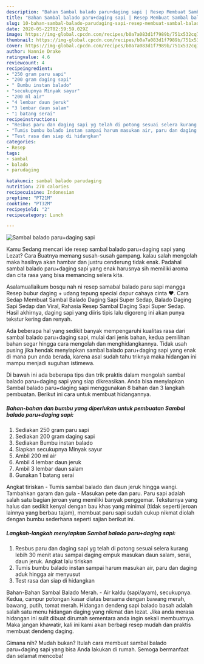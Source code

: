 ```yaml
---
description: "Bahan Sambal balado paru+daging sapi | Resep Membuat Sambal balado paru+daging sapi Yang Bikin Ngiler"
title: "Bahan Sambal balado paru+daging sapi | Resep Membuat Sambal balado paru+daging sapi Yang Bikin Ngiler"
slug: 10-bahan-sambal-balado-parudaging-sapi-resep-membuat-sambal-balado-parudaging-sapi-yang-bikin-ngiler
date: 2020-05-22T02:59:59.029Z
image: https://img-global.cpcdn.com/recipes/b0a7a083d1f7989b/751x532cq70/sambal-balado-parudaging-sapi-foto-resep-utama.jpg
thumbnail: https://img-global.cpcdn.com/recipes/b0a7a083d1f7989b/751x532cq70/sambal-balado-parudaging-sapi-foto-resep-utama.jpg
cover: https://img-global.cpcdn.com/recipes/b0a7a083d1f7989b/751x532cq70/sambal-balado-parudaging-sapi-foto-resep-utama.jpg
author: Nannie Drake
ratingvalue: 4.6
reviewcount: 4
recipeingredient:
- "250 gram paru sapi"
- "200 gram daging sapi"
- " Bumbu instan balado"
- "secukupnya Minyak sayur"
- "200 ml air"
- "4 lembar daun jeruk"
- "3 lembar daun salam"
- "1 batang serai"
recipeinstructions:
- "Resbus paru dan daging sapi yg telah di potong sesuai selera kurang lebih 30 menit atau sampai daging empuk masukan daun salam, serai, daun jeruk. Angkat lalu tiriskan"
- "Tumis bumbu balado instan sampai harum masukan air, paru dan daging aduk hingga air menyusut"
- "Test rasa dan siap di hidangkan"
categories:
- Resep
tags:
- sambal
- balado
- parudaging

katakunci: sambal balado parudaging 
nutrition: 270 calories
recipecuisine: Indonesian
preptime: "PT21M"
cooktime: "PT32M"
recipeyield: "2"
recipecategory: Lunch

---
```



![Sambal balado paru+daging sapi](https://img-global.cpcdn.com/recipes/b0a7a083d1f7989b/751x532cq70/sambal-balado-parudaging-sapi-foto-resep-utama.jpg)

Kamu Sedang mencari ide resep sambal balado paru+daging sapi yang Lezat? Cara Buatnya memang susah-susah gampang. kalau salah mengolah maka hasilnya akan hambar dan justru cenderung tidak enak. Padahal sambal balado paru+daging sapi yang enak harusnya sih memiliki aroma dan cita rasa yang bisa memancing selera kita.

Asalamuallaikum bosqu nah ni resep samabal balado paru sapi mangga Resep bubur daging + udang tepung special dapur cahaya cinta ❤. Cara Sedap Membuat Sambal Balado Daging Sapi Super Sedap, Balado Daging Sapi Sedap dan Viral, Rahasia Resep Sambal Daging Sapi Super Sedap. Hasil akhirnya, daging sapi yang diiris tipis lalu digoreng ini akan punya tekstur kering dan renyah.

Ada beberapa hal yang sedikit banyak mempengaruhi kualitas rasa dari sambal balado paru+daging sapi, mulai dari jenis bahan, kedua pemilihan bahan segar hingga cara mengolah dan menghidangkannya. Tidak usah pusing jika hendak menyiapkan sambal balado paru+daging sapi yang enak di mana pun anda berada, karena asal sudah tahu triknya maka hidangan ini mampu menjadi suguhan istimewa.


Di bawah ini ada beberapa tips dan trik praktis dalam mengolah sambal balado paru+daging sapi yang siap dikreasikan. Anda bisa menyiapkan Sambal balado paru+daging sapi menggunakan 8 bahan dan 3 langkah pembuatan. Berikut ini cara untuk membuat hidangannya.

<!--inarticleads1-->

##### Bahan-bahan dan bumbu yang diperlukan untuk pembuatan Sambal balado paru+daging sapi:

1. Sediakan 250 gram paru sapi
1. Sediakan 200 gram daging sapi
1. Sediakan  Bumbu instan balado
1. Siapkan secukupnya Minyak sayur
1. Ambil 200 ml air
1. Ambil 4 lembar daun jeruk
1. Ambil 3 lembar daun salam
1. Gunakan 1 batang serai


Angkat tiriskan - Tumis sambal balado dan daun jeruk hingga wangi. Tambahkan garam dan gula - Masukan pete dan paru. Paru sapi adalah salah satu bagian jeroan yang memiliki banyak penggemar. Teksturnya yang halus dan sedikit kenyal dengan bau khas yang minimal (tidak seperti jeroan lainnya yang berbau tajam), membuat paru sapi sudah cukup nikmat diolah dengan bumbu sederhana seperti sajian berikut ini. 

<!--inarticleads2-->

##### Langkah-langkah menyiapkan Sambal balado paru+daging sapi:

1. Resbus paru dan daging sapi yg telah di potong sesuai selera kurang lebih 30 menit atau sampai daging empuk masukan daun salam, serai, daun jeruk. Angkat lalu tiriskan
1. Tumis bumbu balado instan sampai harum masukan air, paru dan daging aduk hingga air menyusut
1. Test rasa dan siap di hidangkan


Bahan-Bahan Sambal Balado Merah. - Air kaldu (sapi/ayam), secukupnya. Kedua, campur potongan kasar diatas bersama dengan bawang merah, bawang, putih, tomat merah. Hidangan dendeng sapi balado basah adalah salah satu menu hidangan daging yang nikmat dan lezat. Jika anda merasa hidangan ini sulit dibuat dirumah sementara anda ingin sekali membuatnya. Maka jangan khawatir, kali ini kami akan berbagi resep mudah dan praktis membuat dendeng daging. 

Gimana nih? Mudah bukan? Itulah cara membuat sambal balado paru+daging sapi yang bisa Anda lakukan di rumah. Semoga bermanfaat dan selamat mencoba!
